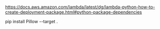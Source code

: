 https://docs.aws.amazon.com/lambda/latest/dg/lambda-python-how-to-create-deployment-package.html#python-package-dependencies


pip install Pillow --target .
